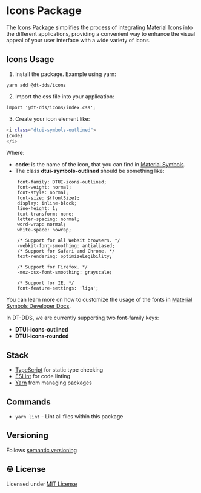 # Icons Package

The Icons Package simplifies the process of integrating Material Icons into the different applications, providing a convenient way to enhance the visual appeal of your user interface with a wide variety of icons.

## Icons Usage

1. Install the package. Example using yarn:

```
yarn add @dt-dds/icons
```

2. Import the css file into your application:

```
import '@dt-dds/icons/index.css';
```

3. Create your icon element like:

```bash
<i class="dtui-symbols-outlined">
{code}
</i>
```

Where:

- **code**: is the name of the icon, that you can find in [Material Symbols](https://fonts.google.com/icons?icon.set=Material+Symbols).
- The class **dtui-symbols-outlined** should be something like:

```
    font-family: DTUI-icons-outlined;
    font-weight: normal;
    font-style: normal;
    font-size: ${fontSize};
    display: inline-block;
    line-height: 1;
    text-transform: none;
    letter-spacing: normal;
    word-wrap: normal;
    white-space: nowrap;

    /* Support for all WebKit browsers. */
    -webkit-font-smoothing: antialiased;
    /* Support for Safari and Chrome. */
    text-rendering: optimizeLegibility;

    /* Support for Firefox. */
    -moz-osx-font-smoothing: grayscale;

    /* Support for IE. */
    font-feature-settings: 'liga';
```

You can learn more on how to customize the usage of the fonts in [Material Symbols Developer Docs](https://developers.google.com/fonts/docs/material_symbols).

In DT-DDS, we are currently supporting two font-family keys:

- **DTUI-icons-outlined**
- **DTUI-icons-rounded**

## Stack

- [TypeScript](https://www.typescriptlang.org/) for static type checking
- [ESLint](https://eslint.org/) for code linting
- [Yarn](https://yarnpkg.com/) from managing packages

## Commands

- `yarn lint` - Lint all files within this package

## Versioning

Follows [semantic versioning](https://semver.org/)

## &copy; License

Licensed under [MIT License](LICENSE.md)
